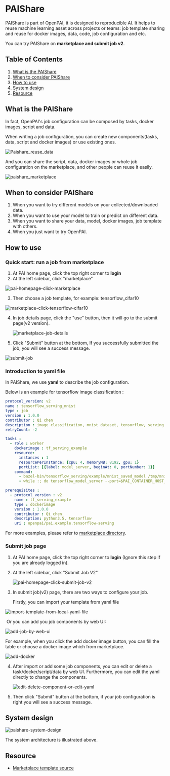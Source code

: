 # PAIShare

PAIShare is part of OpenPAI, it is designed to reproducible AI. It helps to reuse machine learning asset across projects or teams: job template sharing and reuse for docker images, data, code, job configuration and etc.

You can try PAIShare on **marketplace and submit job v2**.



## Table of Contents

1. [What is the PAIShare](#what-is-the-paishare)
2. [When to consider PAIShare](#when-to-consider-paishare)
3. [How to use](#how-to-use)
4. [System design](#system-design)
5. [Resource](#resource)



## What is the PAIShare

In fact, OpenPAI's job configuration can be composed by tasks, docker images, script and data.

When writing a job configuration, you can create new components(tasks, data, script and docker images) or use existing ones.

![Paishare_reuse_data](./images/PAIShare_reuse_data.png)

And you can share the script, data, docker images or whole job configuration on the marketplace, and other people can reuse it easily.

![paishare_marketplace](./images/PAIShare_marketplace.png)





## When to consider PAIShare

1. When you want to try different models on your collected/downloaded data.
2. When you want to use your model to train or predict on different data.
3. When you want to share your data, model, docker images, job template with others.
4. When you just want to try OpenPAI.



## How to use

### Quick start: run a job from marketplace

1. At PAI home page, click the top right corner to **login**
2. At the left sidebar, click "marketplace"

![pai-homepage-click-marketplace](./images/PAIShare_import_from_marketplace1.png)

3. Then choose a job template, for example: tensorflow_cifar10

![marketplace-click-tensorflow-cifar10](./images/PAIShare_import_from_marketplace2.png)

4. In job details page, click the "use" button, then it will go to the submit page(v2 version).

   ![marketplace-job-details](./images/PAIShare_import_from_marketplace3.png)

5. Click "Submit" button at the bottom, If you successfully submitted the job, you will see a success message.

![submit-job](./images/PAIShare_import_from_marketplace4.png)





### Introduction to yaml file

In PAIShare,  we use **yaml** to describe the job configuration.

Below is an example for tensorflow image classification :

```yaml
protocol_version: v2
name : tensorflow_serving_mnist
type : job
version : 1.0.0
contributor : Qi chen
description : image classification, mnist dataset, tensorflow, serving
retryCount: -2

tasks :
  - role : worker
    dockerimage : tf_serving_example
    resource:
      instances : 1
      resourcePerInstance: {cpu: 4, memoryMB: 8192, gpu: 1}
      portList: [{label: model_server, beginAt: 0, portNumber: 1}]
    command:
      - bazel-bin/tensorflow_serving/example/mnist_saved_model /tmp/mnist_model
      - while :; do tensorflow_model_server --port=$PAI_CONTAINER_HOST_model_server_PORT_LIST --model_name=mnist --model_base_path=/tmp/mnist_model; done

prerequisites :
  - protocol_version : v2
    name : tf_serving_example
    type : dockerimage
    version : 1.0.0
    contributor : Qi chen
    description: python3.5, tensorflow
    uri : openpai/pai.example.tensorflow-serving
```

For more examples, please refer to [marketplace directory](https://github.com/Microsoft/pai/tree/master/marketplace).



### Submit job page

1. At PAI home page, click the top right corner to **login** (Ignore this step if you are already logged in).

2. At the left sidebar, click "Submit Job V2"

   ![pai-homepage-click-submit-job-v2](./images/PAIShare_submit_job_page1.png)

3. In submit job(v2) page, there are two ways to configure your job.

   Firstly, you can import your template from yaml file

![import-template-from-local-yaml-file](./images/PAIShare_submit_job_page2.png)

​       Or you can add you job components by web UI:

![add-job-by-web-ui](./images/PAIShare_submit_job_page3.png)

For example, when you click the add docker image button, you can fill the table or choose a docker image which from marketplace.

![add-docker](./images/PAIShare_submit_job_page4.png)

4. After import or add some job components, you can edit or delete a task/docker/script/data by web UI. Furthermore, you can edit the yaml directly to change the components.

   ![edit-delete-component-or-edit-yaml](./images/PAIShare_submit_job_page5.png)


5. Then click "Submit" button at the bottom, if your job configuration is right you will see a success message.







## System design

![paishare-system-design](./images/paishare-system-design.png)


The system architecture is illustrated above.




## Resource

- [Marketplace template source](https://github.com/Microsoft/pai/tree/master/marketplace)


